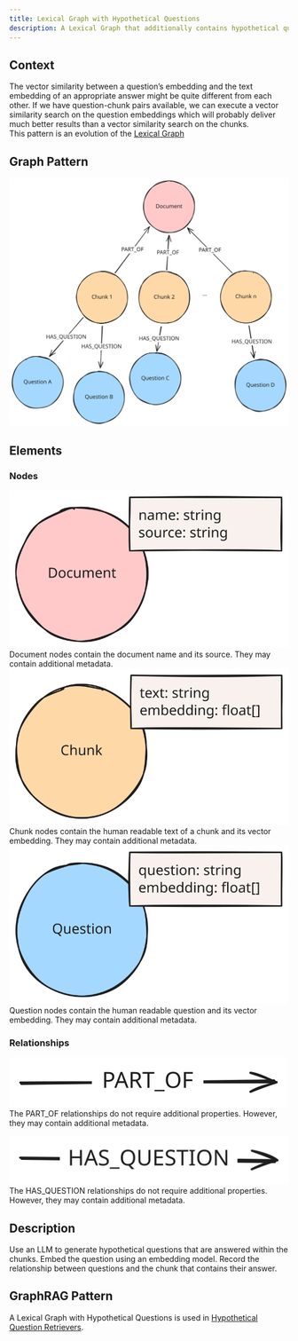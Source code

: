 ```yaml
---
title: Lexical Graph with Hypothetical Questions
description: A Lexical Graph that additionally contains hypothetical questions the answers of which are given within the chunks.
---
```


## Context

The vector similarity between a question’s embedding and the text embedding of an appropriate answer might be quite different from each other. If we have question-chunk pairs available, we can execute a vector similarity search on the question embeddings which will probably deliver much better results than a vector similarity search on the chunks.  
This pattern is an evolution of the [Lexical Graph](/reference/knowledge-graph/lexical-graph)

## Graph Pattern

![Graph](../../../../assets/images/knowledge-graph-lexical-graph-hypothetical-questions.svg)

## Elements

### Nodes

![Document Node](../../../../assets/images/element-document-node.svg)
Document nodes contain the document name and its source. They may contain additional metadata.
![Chunk Node](../../../../assets/images/element-chunk-node.svg)
Chunk nodes contain the human readable text of a chunk and its vector embedding. They may contain additional metadata.
![Question Node](../../../../assets/images/element-question-node.svg)
Question nodes contain the human readable question and its vector embedding. They may contain additional metadata.

### Relationships

![PART_OF Relationship](../../../../assets/images/element-part-of-relationship.svg)
The PART_OF relationships do not require additional properties. However, they may contain additional metadata.

![HAS_QUESTION Relationship](../../../../assets/images/element-has-question-relationship.svg)
The HAS_QUESTION relationships do not require additional properties. However, they may contain additional metadata.

## Description

Use an LLM to generate hypothetical questions that are answered within the chunks. Embed the question using an embedding model. Record the relationship between questions and the chunk that contains their answer.

## GraphRAG Pattern

A Lexical Graph with Hypothetical Questions is used in [Hypothetical Question Retrievers](/reference/graphrag/hypothetical-question-retriever).
